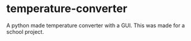 # temperature-converter
A python made temperature converter with a GUI. This was made for a school project.

